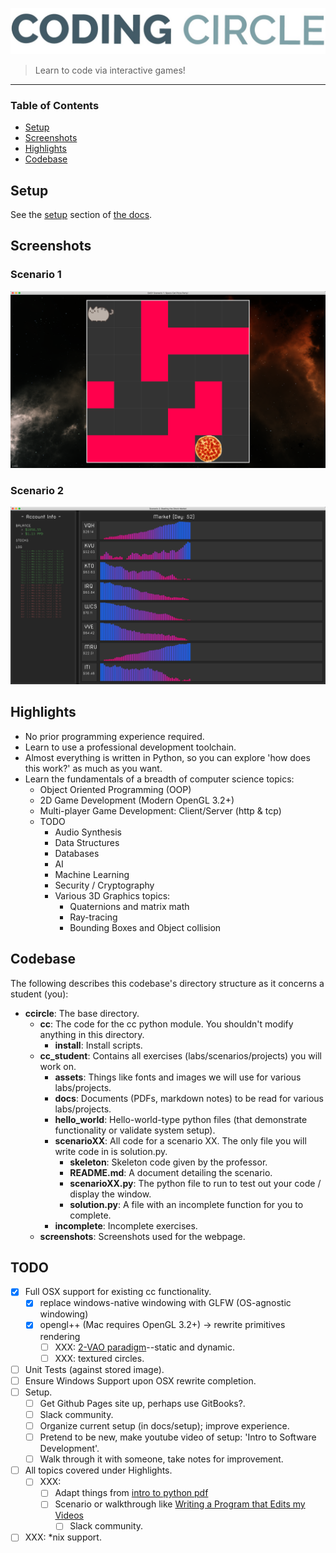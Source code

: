 ![](screenshots/coding_circle.jpeg)
>Learn to code via interactive games!
<hr>

### Table of Contents
* [Setup](#Setup)
* [Screenshots](#Screenshots)
* [Highlights](#Highlights)
* [Codebase](#Codebase)


## Setup
See the [setup](docs/environment_setup/index.md) section of [the docs](docs/index.md).


## Screenshots
### Scenario 1
![](screenshots/scenario01_easy.png)
### Scenario 2
![](screenshots/scenario02.png)


## Highlights
* No prior programming experience required.
* Learn to use a professional development toolchain.
* Almost everything is written in Python,
    so you can explore 'how does this work?' as much as you want.
* Learn the fundamentals of a breadth of computer science topics:
    * Object Oriented Programming (OOP)
    * 2D Game Development (Modern OpenGL 3.2+)
    * Multi-player Game Development: Client/Server (http & tcp)
    * TODO
        * Audio Synthesis
        * Data Structures
        * Databases
        * AI
        * Machine Learning
        * Security / Cryptography 
        * Various 3D Graphics topics:
            * Quaternions and matrix math
            * Ray-tracing
            * Bounding Boxes and Object collision
  

## Codebase 
The following describes this codebase's directory structure as it concerns a student (you):
* **ccircle**: The base directory.
  * **cc**: The code for the cc python module. You shouldn't modify anything in this directory.
    * **install**: Install scripts.
  * **cc_student**: Contains all exercises (labs/scenarios/projects) you will work on.
    * **assets**: Things like fonts and images we will use for various labs/projects.
    * **docs**: Documents (PDFs, markdown notes) to be read for various labs/projects.
    * **hello_world**: Hello-world-type python files (that demonstrate functionality or validate system setup).
    * **scenarioXX**: All code for a scenario XX. The only file you will write code in is solution.py.
      * **skeleton**: Skeleton code given by the professor.
      * **README.md**: A document detailing the scenario.
      * **scenarioXX.py**: The python file to run to test out your code / display the window.
      * **solution.py**: A file with an incomplete function for you to complete.
    * **incomplete**: Incomplete exercises.
  * **screenshots**: Screenshots used for the webpage.


## TODO
- [x] Full OSX support for existing cc functionality.
    - [x] replace windows-native windowing with GLFW (OS-agnostic windowing)
    - [x] opengl++ (Mac requires OpenGL 3.2+) -> rewrite primitives rendering
        - [ ] XXX: [2-VAO paradigm](https://stackoverflow.com/a/8923298)--static and dynamic.
        - [ ] XXX: textured circles.
- [ ] Unit Tests (against stored image).
- [ ] Ensure Windows Support upon OSX rewrite completion.
- [ ] Setup.
    - [ ] Get Github Pages site up, perhaps use GitBooks?.
    - [ ] Slack community.
    - [ ] Organize current setup (in docs/setup); improve experience.
    - [ ] Pretend to be new, make youtube video of setup: 'Intro to Software Development'.
    - [ ] Walk through it with someone, take notes for improvement.
- [ ] All topics covered under Highlights.
  - [ ] XXX: 
    - [ ] Adapt things from [intro to python pdf](https://python.swaroopch.com/problem_solving.html)
    - [ ] Scenario or walkthrough like 
        [Writing a Program that Edits my Videos](https://www.youtube.com/watch?v=0ZeO0IQaJ-A)
        - [ ] Slack community.
- [ ] XXX: *nix support.
